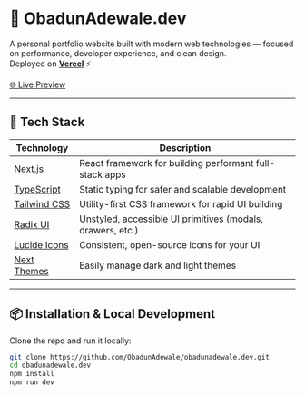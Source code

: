 # 🚀 ObadunAdewale.dev

A personal portfolio website built with modern web technologies — focused on performance, developer experience, and clean design.  
Deployed on **[Vercel](https://vercel.com)** ⚡

[🌐 Live Preview](https://obadunadewale.dev)

---

## 🧰 Tech Stack

| Technology     | Description                                                  |
| -------------- | ------------------------------------------------------------ |
| [Next.js](https://nextjs.org/)        | React framework for building performant full-stack apps          |
| [TypeScript](https://www.typescriptlang.org/)   | Static typing for safer and scalable development                 |
| [Tailwind CSS](https://tailwindcss.com/)        | Utility-first CSS framework for rapid UI building                |
| [Radix UI](https://www.radix-ui.com/)           | Unstyled, accessible UI primitives (modals, drawers, etc.)       |
| [Lucide Icons](https://lucide.dev/)             | Consistent, open-source icons for your UI                        |
| [Next Themes](https://github.com/pacocoursey/next-themes) | Easily manage dark and light themes                             |

---

## 📦 Installation & Local Development

Clone the repo and run it locally:

```bash
git clone https://github.com/ObadunAdewale/obadunadewale.dev.git
cd obadunadewale.dev
npm install
npm run dev
